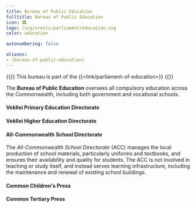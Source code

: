 ```yaml
---
title: Bureau of Public Education
fulltitle: Bureau of Public Education
icon: 🏛️
logo: /svg/crests/parliament/education.svg
color: education

autonumbering: false

aliases:
- /bureau-of-public-education/
---
```

{{<note series>}}
 This bureau is part of the {{<link/parliament-of-education>}}
{{</note>}}

The <span class="fi fi-min-education fis"></span> **Bureau of Public Education** oversees all compulsory education across the Commonwealth, including both government and vocational schools.

#### Vekllei Primary Education Directorate

#### Vekllei Higher Education Directorate

#### All-Commonwealth School Directorate

The *All-Commonwealth School Directorate* (ACC) manages the local production of school materials, particularly uniforms and textbooks, and ensures their availability and quality for students. The ACC is not involved in teaching or study itself, and instead serves learning infrastructure, including the maintenance and renewal of existing school buildings.

#### Common Children's Press

#### Common Tertiary Press
